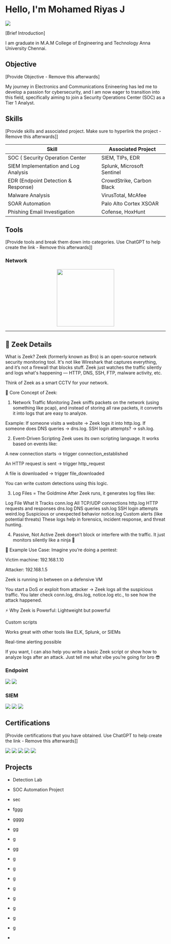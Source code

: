 # Hello, I'm Mohamed Riyas J
<a href="www.linkedin.com/in/mohamed-riyas-9905a3326"><img src="https://img.shields.io/badge/-LinkedIn-0072b1?&style=for-the-badge&logo=linkedin&logoColor=white" /></a>

[Brief Introduction]

I am graduate in M.A.M College of Engineering and Technology Anna University Chennai.

## Objective
[Provide Objective - Remove this afterwards]

My journey in Electronics and Communications Enineering has led me to develop a passion for cybersecurity, and I am now eager to transition into this field, specifically aiming to join a Security Operations Center (SOC) as a Tier 1 Analyst.

## Skills
[Provide skills and associated project. Make sure to hyperlink the project - Remove this afterwards]]

| Skill                                           | Associated Project         |
|-------------------------------------------------|----------------------------|
| SOC ( Security Operation Center                 | SIEM, TIPs, EDR            |
| SIEM Implementation and Log Analysis            | Splunk, Microsoft Sentinel |
| EDR (Endpoint Detection & Response)             | CrowdStrike, Carbon Black  |
| Malware Analysis                                | VirusTotal, McAfee         |
| SOAR Automation                                 | Palo Alto Cortex XSOAR     | 
| Phishing Email Investigation                    | Cofense, HoxHunt           |

## Tools
[Provide tools and break them down into categories. Use ChatGPT to help create the link - Remove this afterwards]]

### Network
<p align="center">
  <a href="#zeek-details">
    <img src="https://img.shields.io/badge/-Zeek-777BB4?&style=for-the-badge&logo=Zeek&logoColor=white" width="180"/>
  </a>
</p>

---

## 🧠 Zeek Details <a id="zeek-details"></a>

 What is Zeek?
Zeek (formerly known as Bro) is an open-source network security monitoring tool. It's not like Wireshark that captures everything, and it’s not a firewall that blocks stuff. Zeek just watches the traffic silently and logs what's happening — HTTP, DNS, SSH, FTP, malware activity, etc.

Think of Zeek as a smart CCTV for your network.

🧠 Core Concept of Zeek:
1. Network Traffic Monitoring
Zeek sniffs packets on the network (using something like pcap), and instead of storing all raw packets, it converts it into logs that are easy to analyze.

Example:
If someone visits a website → Zeek logs it into http.log.
If someone does DNS queries → dns.log.
SSH login attempts? → ssh.log.

2. Event-Driven Scripting
Zeek uses its own scripting language. It works based on events like:

A new connection starts → trigger connection_established

An HTTP request is sent → trigger http_request

A file is downloaded → trigger file_downloaded

You can write custom detections using this logic.

3. Log Files = The Goldmine
After Zeek runs, it generates log files like:


Log File	What It Tracks
conn.log	All TCP/UDP connections
http.log	HTTP requests and responses
dns.log	DNS queries
ssh.log	SSH login attempts
weird.log	Suspicious or unexpected behavior
notice.log	Custom alerts (like potential threats)
These logs help in forensics, incident response, and threat hunting.

4. Passive, Not Active
Zeek doesn’t block or interfere with the traffic. It just monitors silently like a ninja 🥷

🔧 Example Use Case:
Imagine you’re doing a pentest:

Victim machine: 192.168.1.10

Attacker: 192.168.1.5

Zeek is running in between on a defensive VM

You start a DoS or exploit from attacker → Zeek logs all the suspicious traffic.
You later check conn.log, dns.log, notice.log etc., to see how the attack happened.

⚡ Why Zeek is Powerful:
Lightweight but powerful

Custom scripts

Works great with other tools like ELK, Splunk, or SIEMs

Real-time alerting possible

If you want, I can also help you write a basic Zeek script or show how to analyze logs after an attack. Just tell me what vibe you’re going for bro 😎




### Endpoint
<div>
    <img src="https://img.shields.io/badge/-Microsoft_Defender_for_Endpoint-00A4EF?&style=for-the-badge&logo=Microsoft&logoColor=white" />
    <img src="https://img.shields.io/badge/-Velociraptor-4B275F?&style=for-the-badge&logo=Velociraptor&logoColor=white" />
</div>

### SIEM
<div>
    <img src="https://img.shields.io/badge/-Microsoft_Sentinel-0078D4?&style=for-the-badge&logo=Microsoft&logoColor=white" />
    <img src="https://img.shields.io/badge/-Splunk-000000?&style=for-the-badge&logo=Splunk&logoColor=white" />
    <img src="https://img.shields.io/badge/-Elastic-005571?&style=for-the-badge&logo=Elastic&logoColor=white" />
</div>



## Certifications
[Provide certifications that you have obtained. Use ChatGPT to help create the link - Remove this afterwards]]
<div>
<img src="https://img.shields.io/badge/-Security%2B-FF0000?&style=for-the-badge&logo=CompTIA&logoColor=white" />
<img src="https://img.shields.io/badge/-Network%2B-007ACC?&style=for-the-badge&logo=CompTIA&logoColor=white" />
<img src="https://img.shields.io/badge/-A%2B-4D4D4D?&style=for-the-badge&logo=CompTIA&logoColor=white" />
<img src="https://img.shields.io/badge/-CDSA-006400?&style=for-the-badge&logoColor=white" />
<img src="https://img.shields.io/badge/-CCD-000080?&style=for-the-badge&logoColor=white" />
</div>

## Projects
- Detection Lab
- SOC Automation Project
- sec
- fggg
- gggg

- gg
- g
- gg

- g
- g
- g
- g
- g

- g
- g
- g
- 
